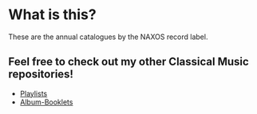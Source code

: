 # What is this?
These are the annual catalogues by the NAXOS record label.

## Feel free to check out my other Classical Music repositories!
* [Playlists](https://github.com/NicKohSE3/Playlists)
* [Album-Booklets](https://github.com/NicKohSE3/Album-Booklets)
